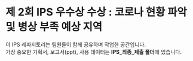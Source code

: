 # 제 2회 IPS 우수상 수상 : 코로나 현황 파악 및 병상 부족 예상 지역 
이 IPS 레파지토리는 팀원들이 함께 공유하며 작업한 공간입니다.  
가장 중요한 기획서, 보고서(ppt), 사용 데이터는 **IPS_최종_제출 폴더**에 있습니다.
